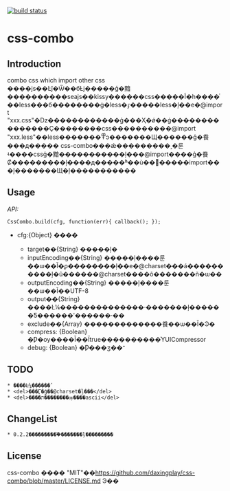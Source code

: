 [![build status](https://secure.travis-ci.org/daxingplay/css-combo.png)](http://travis-ci.org/daxingplay/css-combo)
# css-combo

## Introduction
combo css which import other css
����js��Ŀǰ�Ѿ��бȽϳ�����ģ�黯����������seajs��kissy������css�����أ�һ����ͨ��less���б��������ġ�less�ٷ�����less�ļ��е�@import "xxx.css"�ǲ������������ģ���Ҳ�ǿ��ǵ���������������Ҫ��������css����������@import "xxx.less"��less�������߾ͻ�������Щ������ģ�飬���д�����
css-combo���ǽ���������˼�룬ʵ����cssģ�黯�����������ļ���@import����ģ�飬Ȼ���������ļ����д�����ʱ��ù��߻�����import���ļ�������Щ�ļ�����������

## Usage

*API:*

    CssCombo.build(cfg, function(err){ callback(); });

* cfg:{Object} ����

    * target��{String} �����ļ�
    * inputEncoding��{String} �����ļ����룬��ѡ��Ĭ�ϼ��������ļ��е�@charset���á����������ļ�û������@charset����ô�������ñ�ѡ��
    * outputEncoding��{String} �����ļ����룬��ѡ��Ĭ��UTF-8
    * output��{String} ����Ŀ¼��������������·�������ļ������Ƽ������ʹ������·��
    * exclude��{Array} �������������飬��ѡ��Ĭ�Ͽ�
    * compress: {Boolean} �Ƿ�ѹ����Ĭ��Ϊtrue����������ͬYUICompressor
    * debug: {Boolean} �Ƿ���ӡ��־

## TODO

    * ����Ŀ¼������ʽ
    * <del>���Ӷ�ģ��@charset�ļ���</del>
    * <del>����ת��������ѹ����ascii</del>

## ChangeList

    * 0.2.2����������֮�������ļ���������

## License
css-combo ���� "MIT"��https://github.com/daxingplay/css-combo/blob/master/LICENSE.md Э��

